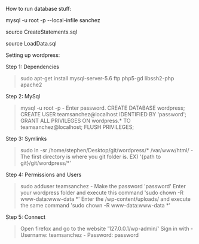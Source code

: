 How to run database stuff:

mysql -u root -p --local-infile sanchez

source CreateStatements.sql

source LoadData.sql


Setting up wordpress:

Step 1: Dependencies
> sudo apt-get install mysql-server-5.6 ftp php5-gd libssh2-php apache2

Step 2: MySql
> mysql -u root -p
	- Enter password.
> CREATE DATABASE wordpress;
> CREATE USER teamsanchez@localhost IDENTIFIED BY 'password';
> GRANT ALL PRIVILEGES ON wordpress.* TO teamsanchez@localhost;
> FLUSH PRIVILEGES;

Step 3: Symlinks
> sudo ln -sr /home/stephen/Desktop/git/wordpress/* /var/www/html/
	- The first directory is where you git folder is. EX) '{path to git}/git/wordpress/*'

Step 4: Permissions and Users
> sudo adduser teamsanchez
	- Make the password 'password'
> Enter your wordpress folder and execute this command 'sudo chown -R www-data:www-data *'
> Enter the /wp-content/uploads/ and execute the same command 'sudo chown -R www-data:www-data *'

Step 5: Connect
> Open firefox and go to the website '127.0.0.1/wp-admin/'
> Sign in with
	- Username: teamsanchez
	- Password: password
